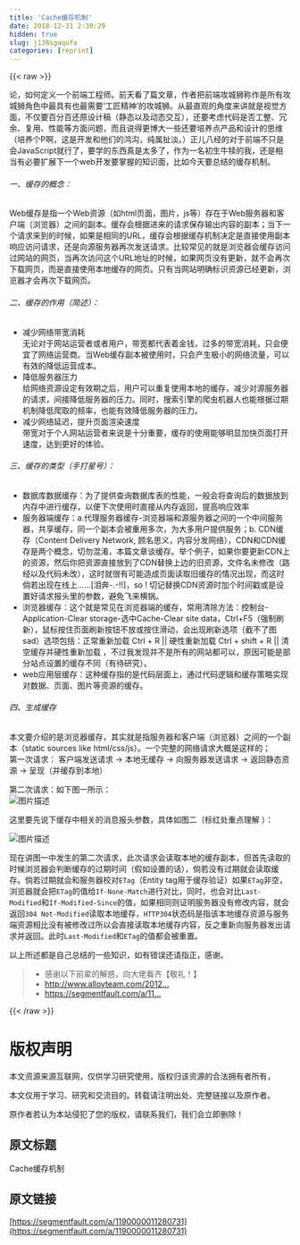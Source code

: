 ```yaml
---
title: 'Cache缓存机制' 
date: 2018-12-31 2:30:29
hidden: true
slug: j138sgaqufa
categories: [reprint]
---
```


{{< raw >}}

                    
<p>论，如何定义一个前端工程师。前天看了篇文章，作者把前端攻城狮称作是所有攻城狮角色中最具有也最需要‘工匠精神’的攻城狮。从最直观的角度来讲就是视觉方面，不仅要百分百还原设计稿（静态以及动态交互），还要考虑代码是否工整、冗余、复用、性能等方面问题，而且说得更博大一些还要培养点产品和设计的思维（培养个P啊，这是开发和他们的鸿沟，纯属扯淡。）正儿八经的对于前端不只是会JavaScript就行了，要学的东西真是太多了，作为一名初生牛犊的我，还是相当有必要扩展下一个web开发要掌握的知识面，比如今天要总结的缓存机制。</p>
<h6>一、缓存的概念：</h6>
<p>Web缓存是指一个Web资源（如html页面，图片，js等）存在于Web服务器和客户端（浏览器）之间的副本。缓存会根据进来的请求保存输出内容的副本；当下一个请求来到的时候，如果是相同的URL，缓存会根据缓存机制决定是直接使用副本响应访问请求，还是向源服务器再次发送请求。比较常见的就是浏览器会缓存访问过网站的网页，当再次访问这个URL地址的时候，如果网页没有更新，就不会再次下载网页，而是直接使用本地缓存的网页。只有当网站明确标识资源已经更新，浏览器才会再次下载网页。</p>
<h6>二、缓存的作用（简述）：</h6>
<ul>
<li>减少网络带宽消耗<br>无论对于网站运营者或者用户，带宽都代表着金钱，过多的带宽消耗，只会便宜了网络运营商。当Web缓存副本被使用时，只会产生极小的网络流量，可以有效的降低运营成本。</li>
<li>降低服务器压力<br>给网络资源设定有效期之后，用户可以重复使用本地的缓存，减少对源服务器的请求，间接降低服务器的压力。同时，搜索引擎的爬虫机器人也能根据过期机制降低爬取的频率，也能有效降低服务器的压力。</li>
<li>减少网络延迟，提升页面渲染速度<br>带宽对于个人网站运营者来说是十分重要，缓存的使用能够明显加快页面打开速度，达到更好的体验。</li>
</ul>
<h6>三、缓存的类型（手打星号）：</h6>
<ul>
<li>数据库数据缓存：为了提供查询数据库表的性能，一般会将查询后的数据放到内存中进行缓存，以便下次使用时直接从内存返回，提高响应效率</li>
<li>服务器端缓存：a.代理服务器缓存-浏览器端和源服务器之间的一个中间服务器，共享缓存，同一个副本会被重用多次，为大多用户提供服务；b. CDN缓存（Content Delivery Network, 顾名思义，内容分发网络），CDN和CDN缓存是两个概念，切勿混淆，本篇文章谈缓存。举个例子，如果你要更新CDN上的资源，然后你把资源直接放到了CDN替换上边的旧资源，文件名未修改（路经以及代码未改），这时就很有可能造成页面读取旧缓存的情况出现，而这时倘若出现在线上......[泪奔-.-!!]，so ! 切记替换CDN资源时加个时间戳或是设置好请求报头里的参数，避免飞来横锅。</li>
<li>浏览器缓存：这个就是常见在浏览器端的缓存，常用清除方法：控制台-Application-Clear storage-选中Cache-Clear site data，Ctrl+F5（强制刷新），鼠标按住页面刷新按钮不放或按住滑动，会出现刷新选项（截不了图sad）选项包括：正常重新加载 Ctrl + R || 硬性重新加载 Ctrl + shift + R || 清空缓存并硬性重新加载 ，不过我发现并不是所有的网站都可以，原因可能是部分站点设置的缓存不同（有待研究）。</li>
<li>web应用层缓存：这种缓存指的是代码层面上，通过代码逻辑和缓存策略实现对数据、页面、图片等资源的缓存。</li>
</ul>
<h6>四、生成缓存</h6>
<p>本文要介绍的是浏览器缓存，其实就是指服务器和客户端（浏览器）之间的一个副本（static sources like html/css/js）。一个完整的网络请求大概是这样的；<br>第一次请求： 客户端发送请求 -&gt; 本地无缓存 -&gt; 向服务器发送请求 -&gt; 返回静态资源 -&gt; 呈现（并缓存到本地）</p>
<p>第二次请求：如下图一所示：<br><span class="img-wrap"><img data-src="/img/bVVuMK?w=796&amp;h=668" src="https://static.alili.tech/img/bVVuMK?w=796&amp;h=668" alt="图片描述" title="图片描述" style="cursor: pointer; display: inline;"></span></p>
<p>这里要先说下缓存中相关的消息报头参数，具体如图二（标红处重点理解 ）：</p>
<p><span class="img-wrap"><img data-src="/img/bVVuNe?w=601&amp;h=599" src="https://static.alili.tech/img/bVVuNe?w=601&amp;h=599" alt="图片描述" title="图片描述" style="cursor: pointer; display: inline;"></span></p>
<p>现在讲图一中发生的第二次请求，此次请求会读取本地的缓存副本，但首先读取的时候浏览器会判断缓存的过期时间（假如设置的话），倘若没有过期就会读取缓存。倘若过期就会和服务器校对<code>ETag</code>（Entity tag用于缓存验证）如果<code>ETag</code>非空，浏览器就会把<code>ETag</code>的值给<code>If-None-Match</code>进行对比，同时，也会对比<code>Last-Modified</code>和<code>If-Modified-Since</code>的值，如果相同则证明服务器没有修改内容，就会返回<code>304 Not-Modified</code>读取本地缓存，<code>HTTP304</code>状态码是指该本地缓存资源与服务端资源相比没有被修改过所以会直接读取本地缓存内容，反之重新向服务器发出请求并返回。此时<code>Last-Modified</code>和<code>ETag</code>的值都会被重置。</p>
<p>以上所述都是自己总结的一些知识，如有错误还请指正，感谢。</p>
<blockquote><ul>
<li>感谢以下前辈的解惑，向大佬看齐【敬礼！】</li>
<li><a href="http://www.alloyteam.com/2012/03/web-cache-2-browser-cache/" rel="nofollow noreferrer" target="_blank">http://www.alloyteam.com/2012...</a></li>
<li><a href="https://segmentfault.com/a/1190000004084801#articleHeader3">https://segmentfault.com/a/11...</a></li>
</ul></blockquote>

                
{{< /raw >}}

# 版权声明
本文资源来源互联网，仅供学习研究使用，版权归该资源的合法拥有者所有，

本文仅用于学习、研究和交流目的。转载请注明出处、完整链接以及原作者。

原作者若认为本站侵犯了您的版权，请联系我们，我们会立即删除！

## 原文标题
Cache缓存机制

## 原文链接
[https://segmentfault.com/a/1190000011280731](https://segmentfault.com/a/1190000011280731)

